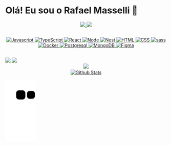 # Olá! Eu sou o Rafael Masselli 👋

<div align="center">
<a href="https://github.com/rafaelmasselli">
  <img height="180em" src="https://github-readme-stats.vercel.app/api?username=rafaelmasselli&show_icons=true&theme=dark&include_all_commits=true&count_private=true"/>
 <img height="180em" src="https://github-readme-stats.vercel.app/api/top-langs/?username=rafaelmasselli&layout=compact&langs_count=7&theme=dark"/>
</a>
</div>

## 

<div align="center">
  <a href="https://www.linkedin.com/in/rafael-masselli-740921214/">
   <img height="30em"  width="40" src="https://cdn.jsdelivr.net/gh/devicons/devicon/icons/javascript/javascript-original.svg" alt="Javascript"/>
   <img height="30em"  width="40"src="https://cdn.jsdelivr.net/gh/devicons/devicon/icons/typescript/typescript-original.svg" alt="TypeScript"/>
   <img  height="30em"  width="40" src="https://cdn.jsdelivr.net/gh/devicons/devicon/icons/react/react-original.svg" alt="React"/>
   <img height="30em"  width="40" src="https://cdn.jsdelivr.net/gh/devicons/devicon/icons/nodejs/nodejs-original.svg" alt="Node"/>
   <img height="30em"  width="40" src="https://cdn.jsdelivr.net/gh/devicons/devicon/icons/nestjs/nestjs-plain.svg" alt="Nest" />
   <img height="30em"  width="40" src="https://cdn.jsdelivr.net/gh/devicons/devicon/icons/html5/html5-original.svg" alt="HTML"/>
  <img height="30em" width="40" src="https://cdn.jsdelivr.net/gh/devicons/devicon/icons/css3/css3-original.svg"  alt="CSS" />
  <img height="30rem"  width="40" src="https://cdn.jsdelivr.net/gh/devicons/devicon/icons/sass/sass-original.svg" alt="sass"/>
  <img height="30rem"  width="40" src="https://cdn.jsdelivr.net/gh/devicons/devicon/icons/docker/docker-original.svg" alt="Docker" />
  <img height="30em" width="40" src="https://cdn.jsdelivr.net/gh/devicons/devicon/icons/postgresql/postgresql-original.svg" alt="Postgresql"/>
  <img  height="30em" width="40"  src="https://cdn.jsdelivr.net/gh/devicons/devicon/icons/mongodb/mongodb-original.svg" alt="MongoDB"/>
    <img height="30em" width="40"  src="https://cdn.jsdelivr.net/gh/devicons/devicon/icons/figma/figma-original.svg" alt="Figma"/>
   
  </a>
</div>

## 

<div>
  <a href="https://github.com/rafaelmasselli">
  <a href = "mailto:rafaelmasselli0@gmail.com"><img src="https://img.shields.io/badge/-Gmail-%23333?style=for-the-badge&logo=gmail&logoColor=white" target="_blank"></a>
      <a href="https://www.linkedin.com/in/rafael-masselli-740921214/" target="_blank"><img src= "https://img.shields.io/badge/LinkedIn-0077B5?style=for-the-badge&logo=linkedin&logoColor=white">
</div>


<div align="center">
<img height="200em" src="https://octodex.github.com/images/murakamicat.png"/>
</div>


<div align="center">
  <a href="https://www.linkedin.com/in/rafael-masselli-740921214/">
    <img src="https://raw.githubusercontent.com/bornmay/bornmay/Update/svg/Bottom.svg" alt="Github Stats" />
</div>

![Snake animation](https://github.com/rafaelmasselli/rafaelmasselli/blob/output/github-contribution-grid-snake.svg)
